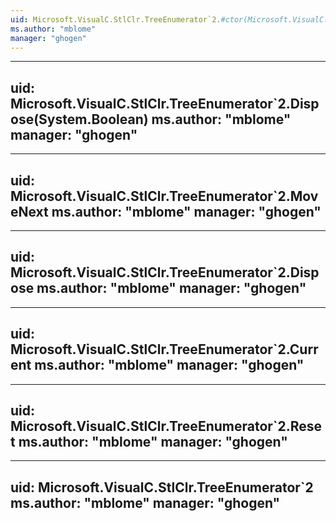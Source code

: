 ```yaml
---
uid: Microsoft.VisualC.StlClr.TreeEnumerator`2.#ctor(Microsoft.VisualC.StlClr.Generic.INode{`1})
ms.author: "mblome"
manager: "ghogen"
---
```


---
uid: Microsoft.VisualC.StlClr.TreeEnumerator`2.Dispose(System.Boolean)
ms.author: "mblome"
manager: "ghogen"
---

---
uid: Microsoft.VisualC.StlClr.TreeEnumerator`2.MoveNext
ms.author: "mblome"
manager: "ghogen"
---

---
uid: Microsoft.VisualC.StlClr.TreeEnumerator`2.Dispose
ms.author: "mblome"
manager: "ghogen"
---

---
uid: Microsoft.VisualC.StlClr.TreeEnumerator`2.Current
ms.author: "mblome"
manager: "ghogen"
---

---
uid: Microsoft.VisualC.StlClr.TreeEnumerator`2.Reset
ms.author: "mblome"
manager: "ghogen"
---

---
uid: Microsoft.VisualC.StlClr.TreeEnumerator`2
ms.author: "mblome"
manager: "ghogen"
---
